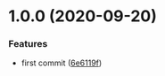# 1.0.0 (2020-09-20)


### Features

* first commit ([6e6119f](https://github.com/adrielcodeco/vscode-formact-prettier/commit/6e6119f60c1745c03e163adcb5e6db1657c22e22))
